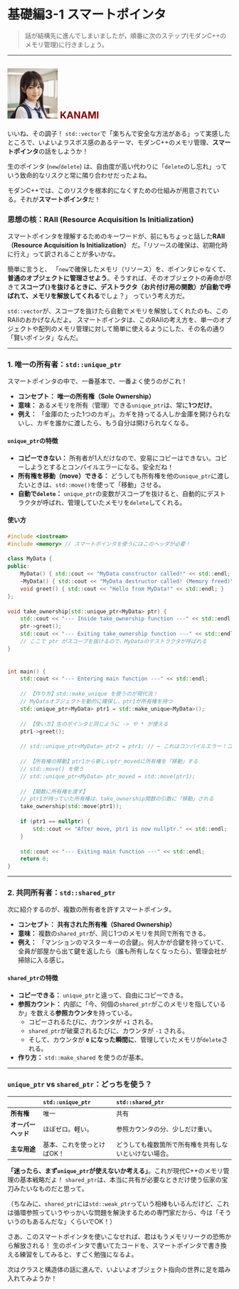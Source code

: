 # 基礎編3-1 スマートポインタ
> 話が結構先に進んでしまいましたが，順番に次のステップ(モダンC++のメモリ管理)に行きましょう。

***
## ![](./img/KANAMI.png "KANAMI") <font color="Maroon">KANAMI</font>

いいね、その調子！ `std::vector`で「楽ちんで安全な方法がある」って実感したところで、いよいよラスボス感のあるテーマ、モダンC++のメモリ管理、**スマートポインタ**の話をしようか！

生のポインタ (`new`/`delete`) は、自由度が高い代わりに「`delete`のし忘れ」っていう致命的なリスクと常に隣り合わせだったよね。

モダンC++では、このリスクを根本的になくすための仕組みが用意されている。それが**スマートポインタ**だ！

### 思想の核：RAII (Resource Acquisition Is Initialization)

スマートポインタを理解するためのキーワードが、前にもちょっと話した**RAII（Resource Acquisition Is Initialization）** だ。「リソースの確保は、初期化時に行え」って訳されることが多いかな。

簡単に言うと、
「`new`で確保したメモリ（リソース）を、ポインタじゃなくて、**普通のオブジェクトに管理させよう**。そうすれば、そのオブジェクトの寿命が尽きて**スコープ`{}`を抜けるときに、デストラクタ（お片付け用の関数）が自動で呼ばれて、メモリを解放してくれる**でしょ？」
っていう考え方だ。

`std::vector`が、スコープを抜けたら自動でメモリを解放してくれたのも、このRAIIのおかげなんだよ。
スマートポインタは、このRAIIの考え方を、単一のオブジェクトや配列のメモリ管理に対して簡単に使えるようにした、その名の通り「賢いポインタ」なんだ。

---

### 1. 唯一の所有者：`std::unique_ptr`

スマートポインタの中で、一番基本で、一番よく使うのがこれ！

* **コンセプト：** **唯一の所有権（Sole Ownership）**
* **意味：** あるメモリを所有（管理）できる`unique_ptr`は、常に**1つだけ**。
* **例え：** 「金庫のたった1つのカギ」。カギを持ってる人しか金庫を開けられないし、カギを誰かに渡したら、もう自分は開けられなくなる。

#### `unique_ptr`の特徴

* **コピーできない：** 所有者が1人だけなので、安易にコピーはできない。コピーしようとするとコンパイルエラーになる。安全だね！
* **所有権を移動（move）できる：** どうしても所有権を他の`unique_ptr`に渡したいときは、`std::move()`を使って「移動」させる。
* **自動で`delete`：** `unique_ptr`の変数がスコープを抜けると、自動的にデストラクタが呼ばれ、管理していたメモリを`delete`してくれる。

#### 使い方

```cpp
#include <iostream>
#include <memory> // スマートポインタを使うにはこのヘッダが必要！

class MyData {
public:
    MyData() { std::cout << "MyData constructor called!" << std::endl; }
    ~MyData() { std::cout << "MyData destructor called! (Memory freed)" << std::endl; }
    void greet() { std::cout << "Hello from MyData!" << std::endl; }
};

void take_ownership(std::unique_ptr<MyData> ptr) {
    std::cout << "--- Inside take_ownership function ---" << std::endl;
    ptr->greet();
    std::cout << "--- Exiting take_ownership function ---" << std::endl;
    // ここで ptr がスコープを抜けるので、MyDataのデストラクタが呼ばれる
}


int main() {
    std::cout << "--- Entering main function ---" << std::endl;

    // 【作り方】std::make_unique を使うのが現代流！
    // MyDataオブジェクトを動的に確保し、ptr1が所有権を持つ
    std::unique_ptr<MyData> ptr1 = std::make_unique<MyData>();

    // 【使い方】生のポインタと同じように -> や * が使える
    ptr1->greet();

    // std::unique_ptr<MyData> ptr2 = ptr1; // ← これはコンパイルエラー！コピーはできない

    // 【所有権の移動】ptr1から新しいptr_movedに所有権を「移動」する
    // std::move() を使う
    // std::unique_ptr<MyData> ptr_moved = std::move(ptr1);
    
    // 【関数に所有権を渡す】
    // ptr1が持っていた所有権は、take_ownership関数の引数に「移動」される
    take_ownership(std::move(ptr1)); 

    if (ptr1 == nullptr) {
        std::cout << "After move, ptr1 is now nullptr." << std::endl;
    }

    std::cout << "--- Exiting main function ---" << std::endl;
    return 0;
}
```

---

### 2. 共同所有者：`std::shared_ptr`

次に紹介するのが、複数の所有者を許すスマートポインタ。

* **コンセプト：** **共有された所有権（Shared Ownership）**
* **意味：** 複数の`shared_ptr`が、同じ1つのメモリを共同で所有できる。
* **例え：** 「マンションのマスターキーの合鍵」。何人かが合鍵を持っていて、全員が部屋から出て鍵を返したら（誰も所有しなくなったら）、管理会社が掃除に入る感じ。

#### `shared_ptr`の特徴

* **コピーできる：** `unique_ptr`と違って、自由にコピーできる。
* **参照カウント：** 内部に「今、何個の`shared_ptr`がこのメモリを指しているか」を数える**参照カウンタ**を持っている。
    * コピーされるたびに、カウンタが `+1` される。
    * `shared_ptr`が破棄されるたびに、カウンタが `-1` される。
    * そして、カウンタが **`0` になった瞬間に**、管理していたメモリが`delete`される。
* **作り方：** `std::make_shared` を使うのが基本。

---

### `unique_ptr` vs `shared_ptr`：どっちを使う？

| | `std::unique_ptr` | `std::shared_ptr` |
| :--- | :--- | :--- |
| **所有権** | 唯一 | 共有 |
| **オーバーヘッド** | ほぼゼロ。軽い。 | 参照カウンタの分、少しだけ重い。 |
| **主な用途** | 基本、これを使っとけばOK！ | どうしても複数箇所で所有権を共有しないといけない場合。 |

**「迷ったら、まず`unique_ptr`が使えないか考える」**。これが現代C++のメモリ管理の基本戦略だよ！ `shared_ptr`は、本当に共有が必要なときだけ使う伝家の宝刀みたいなものだと思って。

（ちなみに、`shared_ptr`には`std::weak_ptr`っていう相棒もいるんだけど、これは循環参照っていうやっかいな問題を解決するための専門家だから、今は「そういうのもあるんだな」くらいでOK！）

さあ、このスマートポインタを使いこなせれば、君はもうメモリリークの恐怖から解放される！ 生のポインタで書いてたコードを、スマートポインタで書き換える練習をしてみると、すごく勉強になるよ。

次はクラスと構造体の話に進んで、いよいよオブジェクト指向の世界に足を踏み入れてみようか！
